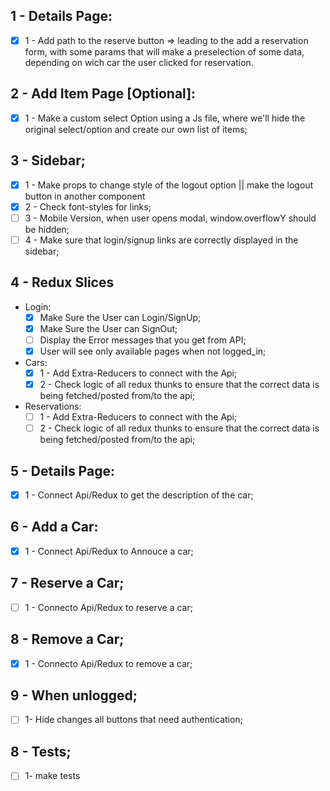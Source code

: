 ## 1 - Details Page:
  - [x] 1 - Add path to the reserve button => leading to the add a reservation form, with some params that will make a preselection of some data, depending on wich car the user clicked for reservation.

## 2 - Add Item Page [Optional]:

  - [x] 1 - Make a custom select Option using a Js file, 
  where we'll hide the original select/option and create our own list of items;

## 3 - Sidebar;

  - [x] 1 - Make props to change style of the logout option || make the logout button in another component
  - [x] 2 - Check font-styles for links;
  - [ ] 3 - Mobile Version, when user opens modal, window.overflowY should be hidden;
  - [ ] 4 - Make sure that login/signup links are correctly displayed in the sidebar;

## 4 - Redux Slices
- Login: 
  - [x] Make Sure the User can Login/SignUp;
  - [x] Make Sure the User can SignOut;
  - [ ] Display the Error messages that you get from API;
  - [x] User will see only available pages when not logged_in;
- Cars:
  - [x] 1 - Add Extra-Reducers to connect with the Api;
  - [x] 2 - Check logic of all redux thunks to ensure that the correct data is being fetched/posted from/to the api;
- Reservations:
  - [ ] 1 - Add Extra-Reducers to connect with the Api;
  - [ ] 2 - Check logic of all redux thunks to ensure that the correct data is being fetched/posted from/to the api;

## 5 - Details Page:
  - [x] 1 - Connect Api/Redux to get the description of the car;

## 6 - Add a Car: 

  - [x] 1 - Connect Api/Redux to Annouce a car;

## 7 - Reserve a Car;

  - [ ] 1 - Connecto Api/Redux to reserve a car;

## 8 - Remove a Car;
  - [x] 1 - Connecto Api/Redux to remove a car;

## 9 - When unlogged; 
  - [ ] 1- Hide changes all buttons that need authentication;
## 8 - Tests;

  - [ ] 1- make tests
